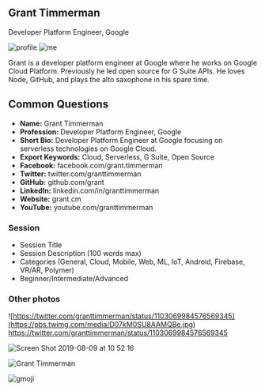 ## Grant Timmerman

Developer Platform Engineer, Google

![profile](https://user-images.githubusercontent.com/744973/38894674-c762c6dc-4242-11e8-82a4-c3369c2adf94.jpg)
![me](https://user-images.githubusercontent.com/744973/93780614-fe455900-fbed-11ea-8208-3d4081ad421e.jpg)

Grant is a developer platform engineer at Google where he works on Google Cloud Platform. Previously he led open source for G Suite APIs. He loves Node, GitHub, and plays the alto saxophone in his spare time.

## Common Questions

- **Name:** Grant Timmerman
- **Profession:** Developer Platform Engineer, Google
- **Short Bio:** Developer Platform Engineer at Google focusing on serverless technologies on Google Cloud.
- **Export Keywords:** Cloud, Serverless, G Suite, Open Source
- **Facebook:** facebook.com/grant.timmerman
- **Twitter:** twitter.com/granttimmerman
- **GitHub:** github.com/grant
- **LinkedIn:** linkedin.com/in/granttimmerman
- **Website:** grant.cm
- **YouTube:** youtube.com/granttimmerman

### Session

- Session Title
- Session Description (100 words max)
- Categories (General, Cloud, Mobile, Web, ML, IoT, Android, Firebase, VR/AR, Polymer)
- Beginner/Intermediate/Advanced

### Other photos

![https://twitter.com/granttimmerman/status/1103069984576569345](https://pbs.twimg.com/media/D07kM0SU8AAMQBe.jpg)
https://twitter.com/granttimmerman/status/1103069984576569345

![Screen Shot 2019-08-09 at 10 52 16](https://user-images.githubusercontent.com/744973/62798717-d3ed1680-ba93-11e9-9338-e65b6c3a22ae.png)

![Grant Timmerman](https://user-images.githubusercontent.com/744973/93780614-fe455900-fbed-11ea-8208-3d4081ad421e.jpg)

![gmoji](https://user-images.githubusercontent.com/744973/62798784-f97a2000-ba93-11e9-8e28-c35348588620.png)

